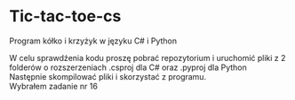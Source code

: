 # Tic-tac-toe-cs
Program kółko i krzyżyk w języku C# i Python

W celu sprawdźenia kodu proszę pobrać repozytorium i uruchomić pliki z 2 folderów o rozszerzeniach .csproj dla C# oraz .pyproj dla Python
<br>Następnie skompilować pliki i skorzystać z programu.
<br>Wybrałem zadanie nr 16

